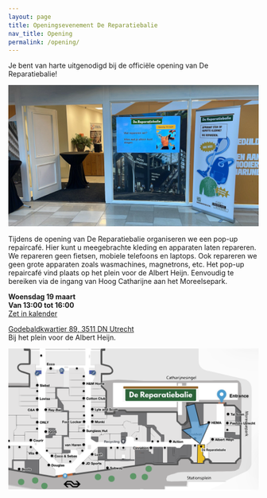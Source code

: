 ```yaml
---
layout: page
title: Openingsevenement De Reparatiebalie
nav_title: Opening
permalink: /opening/
---
```


Je bent van harte uitgenodigd bij de officiële opening van De Reparatiebalie!

<img src="/assets/opening.jpeg" alt="Deuren open" />

Tijdens de opening van De Reparatiebalie organiseren we een pop-up repaircafé.
Hier kunt u meegebrachte kleding en apparaten laten repareren.
We repareren geen fietsen, mobiele telefoons en laptops. Ook repareren we geen grote apparaten zoals wasmachines, magnetrons, etc.
Het pop-up repaircafé vind plaats op het plein voor de Albert Heijn. Eenvoudig te bereiken via de ingang van Hoog Catharijne aan het Moreelsepark.

**Woensdag 19 maart**  
**Van 13:00 tot 16:00**  
[Zet in kalender](/assets/opening_uitnodiging.ics)

[Godebaldkwartier 89, 3511 DN Utrecht](https://maps.app.goo.gl/NNqvhNuKh5XBKmkT9)  
Bij het plein voor de Albert Heijn.  

![Plattegrond Hoog Catharijne](/assets/plattegrond_hc2.png)
